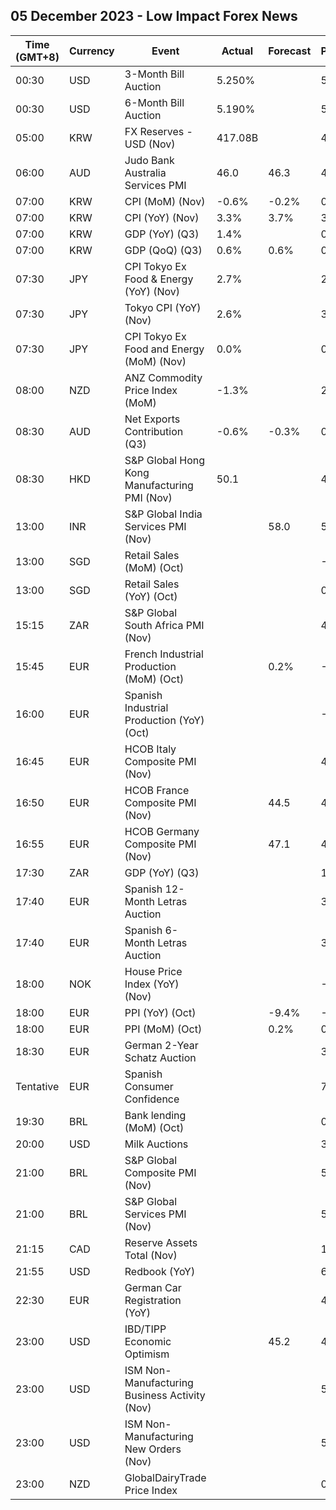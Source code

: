## 05 December 2023 - Low Impact Forex News

| Time (GMT+8) | Currency | Event | Actual | Forecast | Previous |
|------|----------|-------|--------|----------|----------|
| 00:30 | USD | 3-Month Bill Auction | 5.250% |  | 5.280% |
| 00:30 | USD | 6-Month Bill Auction | 5.190% |  | 5.240% |
| 05:00 | KRW | FX Reserves - USD (Nov) | 417.08B |  | 412.87B |
| 06:00 | AUD | Judo Bank Australia Services PMI | 46.0 | 46.3 | 47.9 |
| 07:00 | KRW | CPI (MoM) (Nov) | -0.6% | -0.2% | 0.3% |
| 07:00 | KRW | CPI (YoY) (Nov) | 3.3% | 3.7% | 3.8% |
| 07:00 | KRW | GDP (YoY) (Q3) | 1.4% |  | 0.9% |
| 07:00 | KRW | GDP (QoQ) (Q3) | 0.6% | 0.6% | 0.6% |
| 07:30 | JPY | CPI Tokyo Ex Food & Energy (YoY) (Nov) | 2.7% |  | 2.7% |
| 07:30 | JPY | Tokyo CPI (YoY) (Nov) | 2.6% |  | 3.3% |
| 07:30 | JPY | CPI Tokyo Ex Food and Energy (MoM) (Nov) | 0.0% |  | 0.4% |
| 08:00 | NZD | ANZ Commodity Price Index (MoM) | -1.3% |  | 2.8% |
| 08:30 | AUD | Net Exports Contribution (Q3) | -0.6% | -0.3% | 0.8% |
| 08:30 | HKD | S&P Global Hong Kong Manufacturing PMI (Nov) | 50.1 |  | 48.9 |
| 13:00 | INR | S&P Global India Services PMI (Nov) |  | 58.0 | 58.4 |
| 13:00 | SGD | Retail Sales (MoM) (Oct) |  |  | -1.6% |
| 13:00 | SGD | Retail Sales (YoY) (Oct) |  |  | 0.6% |
| 15:15 | ZAR | S&P Global South Africa PMI (Nov) |  |  | 48.9 |
| 15:45 | EUR | French Industrial Production (MoM) (Oct) |  | 0.2% | -0.5% |
| 16:00 | EUR | Spanish Industrial Production (YoY) (Oct) |  |  | -1.4% |
| 16:45 | EUR | HCOB Italy Composite PMI (Nov) |  |  | 47.0 |
| 16:50 | EUR | HCOB France Composite PMI (Nov) |  | 44.5 | 44.6 |
| 16:55 | EUR | HCOB Germany Composite PMI (Nov) |  | 47.1 | 45.9 |
| 17:30 | ZAR | GDP (YoY) (Q3) |  |  | 1.6% |
| 17:40 | EUR | Spanish 12-Month Letras Auction |  |  | 3.606% |
| 17:40 | EUR | Spanish 6-Month Letras Auction |  |  | 3.709% |
| 18:00 | NOK | House Price Index (YoY) (Nov) |  |  | -0.50% |
| 18:00 | EUR | PPI (YoY) (Oct) |  | -9.4% | -12.4% |
| 18:00 | EUR | PPI (MoM) (Oct) |  | 0.2% | 0.5% |
| 18:30 | EUR | German 2-Year Schatz Auction |  |  | 3.060% |
| Tentative | EUR | Spanish Consumer Confidence |  |  | 77.2 |
| 19:30 | BRL | Bank lending (MoM) (Oct) |  |  | 0.8% |
| 20:00 | USD | Milk Auctions |  |  | 3,268.0 |
| 21:00 | BRL | S&P Global Composite PMI (Nov) |  |  | 50.3 |
| 21:00 | BRL | S&P Global Services PMI (Nov) |  |  | 51.0 |
| 21:15 | CAD | Reserve Assets Total (Nov) |  |  | 112.5B |
| 21:55 | USD | Redbook (YoY) |  |  | 6.3% |
| 22:30 | EUR | German Car Registration (YoY) |  |  | 4.9% |
| 23:00 | USD | IBD/TIPP Economic Optimism |  | 45.2 | 44.5 |
| 23:00 | USD | ISM Non-Manufacturing Business Activity (Nov) |  |  | 54.1 |
| 23:00 | USD | ISM Non-Manufacturing New Orders (Nov) |  |  | 55.5 |
| 23:00 | NZD | GlobalDairyTrade Price Index |  |  | 0.0% |
